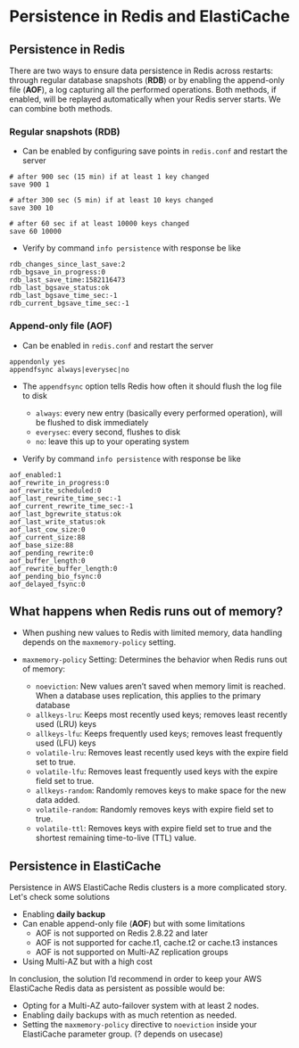 # Persistence in Redis and ElastiCache

## Persistence in Redis

There are two ways to ensure data persistence in Redis across restarts: through regular database snapshots (**RDB**) or by enabling the append-only file (**AOF**), a log capturing all the performed operations. Both methods, if enabled, will be replayed automatically when your Redis server starts. We can combine both methods.

### Regular snapshots (RDB)

- Can be enabled by configuring save points in `redis.conf` and restart the server

```
# after 900 sec (15 min) if at least 1 key changed
save 900 1

# after 300 sec (5 min) if at least 10 keys changed
save 300 10

# after 60 sec if at least 10000 keys changed
save 60 10000
```

- Verify by command `info persistence` with response be like

```
rdb_changes_since_last_save:2
rdb_bgsave_in_progress:0
rdb_last_save_time:1582116473
rdb_last_bgsave_status:ok
rdb_last_bgsave_time_sec:-1
rdb_current_bgsave_time_sec:-1
```

### Append-only file (AOF)

- Can be enabled in `redis.conf` and restart the server

```
appendonly yes
appendfsync always|everysec|no
```

- The `appendfsync` option tells Redis how often it should flush the log file to disk

  - `always`: every new entry (basically every performed operation), will be flushed to disk immediately
  - `everysec`: every second, flushes to disk
  - `no`: leave this up to your operating system

- Verify by command `info persistence` with response be like

```
aof_enabled:1
aof_rewrite_in_progress:0
aof_rewrite_scheduled:0
aof_last_rewrite_time_sec:-1
aof_current_rewrite_time_sec:-1
aof_last_bgrewrite_status:ok
aof_last_write_status:ok
aof_last_cow_size:0
aof_current_size:88
aof_base_size:88
aof_pending_rewrite:0
aof_buffer_length:0
aof_rewrite_buffer_length:0
aof_pending_bio_fsync:0
aof_delayed_fsync:0
```

## What happens when Redis runs out of memory?

- When pushing new values to Redis with limited memory, data handling depends on the `maxmemory-policy` setting.
- `maxmemory-policy` Setting: Determines the behavior when Redis runs out of memory:

  - `noeviction`: New values aren’t saved when memory limit is reached. When a database uses replication, this applies to the primary database
  - `allkeys-lru`: Keeps most recently used keys; removes least recently used (LRU) keys
  - `allkeys-lfu`: Keeps frequently used keys; removes least frequently used (LFU) keys
  - `volatile-lru`: Removes least recently used keys with the expire field set to true.
  - `volatile-lfu`: Removes least frequently used keys with the expire field set to true.
  - `allkeys-random`: Randomly removes keys to make space for the new data added.
  - `volatile-random`: Randomly removes keys with expire field set to true.
  - `volatile-ttl`: Removes keys with expire field set to true and the shortest remaining time-to-live (TTL) value.

## Persistence in ElastiCache

Persistence in AWS ElastiCache Redis clusters is a more complicated story. Let's check some solutions

- Enabling **daily backup**
- Can enable append-only file (**AOF**) but with some limitations
  - AOF is not supported on Redis 2.8.22 and later
  - AOF is not supported for cache.t1, cache.t2 or cache.t3 instances
  - AOF is not supported on Multi-AZ replication groups
- Using Multi-AZ but with a high cost

In conclusion, the solution I’d recommend in order to keep your AWS ElastiCache Redis data as persistent as possible would be:

- Opting for a Multi-AZ auto-failover system with at least 2 nodes.
- Enabling daily backups with as much retention as needed.
- Setting the `maxmemory-policy` directive to `noeviction` inside your ElastiCache parameter group. (? depends on usecase)
